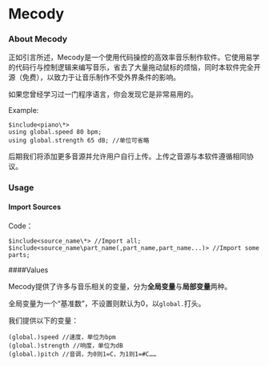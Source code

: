 # Mecody

### About Mecody

正如引言所述，Mecody是一个使用代码操控的高效率音乐制作软件。它使用易学的代码行与控制逻辑来编写音乐，省去了大量拖动鼠标的烦恼，同时本软件完全开源（免费），以致力于让音乐制作不受外界条件的影响。

如果您曾经学习过一门程序语言，你会发现它是非常易用的。

Example:
```
$include<piano\*>
using global.speed 80 bpm;
using global.strength 65 dB; //单位可省略
```

后期我们将添加更多音源并允许用户自行上传。上传之音源与本软件遵循相同协议。

### Usage

#### Import Sources

Code：
```
$include<source_name\*> //Import all;
$include<source_name\part_name(,part_name,part_name...)> //Import some parts;
```

####Values

Mecody提供了许多与音乐相关的变量，分为**全局变量**与**局部变量**两种。

全局变量为一个“基准数”，不设置则默认为0，以`global.`打头。

我们提供以下的变量：

```
(global.)speed //速度，单位为bpm
(global.)strength //响度，单位为dB
(global.)pitch //音调，为0则1=C，为1则1=#C……
```
